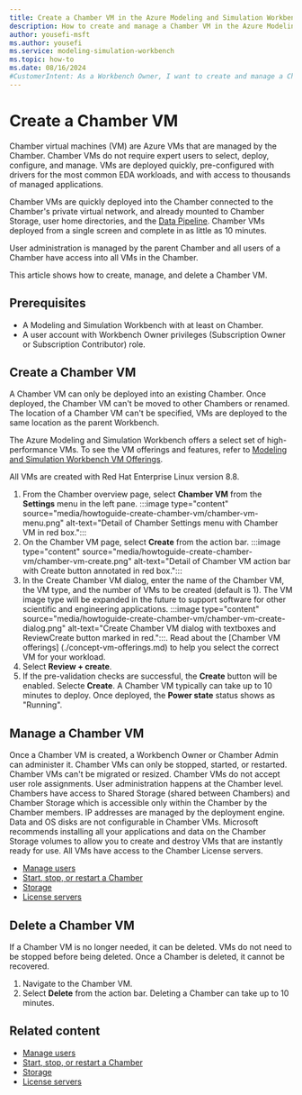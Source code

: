 ```yaml
---
title: Create a Chamber VM in the Azure Modeling and Simulation Workbench
description: How to create and manage a Chamber VM in the Azure Modeling and Simulation Workbench
author: yousefi-msft
ms.author: yousefi
ms.service: modeling-simulation-workbench
ms.topic: how-to
ms.date: 08/16/2024
#CustomerIntent: As a Workbench Owner, I want to create and manage a Chamber to isolate users, workloads and data.
---
```

# Create a Chamber VM

Chamber virtual machines (VM) are Azure VMs that are managed by the Chamber. Chamber VMs do not require expert users to select, deploy, configure, and manage. VMs are deployed quickly, pre-configured with drivers for the most common EDA workloads, and with access to thousands of managed applications.

Chamber VMs are quickly deployed into the Chamber connected to the Chamber's private virtual network, and already mounted to Chamber Storage, user home directories, and the [Data Pipeline](./concept-data-pipeline.md).  Chamber VMs deployed from a single screen and complete in as little as 10 minutes.

User administration is managed by the parent Chamber and all users of a Chamber have access into all VMs in the Chamber.

This article shows how to create, manage, and delete a Chamber VM.

## Prerequisites

* A Modeling and Simulation Workbench with at least on Chamber.
* A user account with Workbench Owner privileges (Subscription Owner or Subscription Contributor) role.

## Create a Chamber VM

A Chamber VM can only be deployed into an existing Chamber.  Once deployed, the Chamber VM can't be moved to other Chambers or renamed.  The location of a Chamber VM can't be specified, VMs are deployed to the same location as the parent Workbench.

The Azure Modeling and Simulation Workbench offers a select set of high-performance VMs. To see the VM offerings and features, refer to [Modeling and Simulation Workbench VM Offerings](./concept-vm-offerings.md).

All VMs are created with Red Hat Enterprise Linux version 8.8.

1. From the Chamber overview page, select **Chamber VM** from the **Settings** menu in the left pane. :::image type="content" source="media/howtoguide-create-chamber-vm/chamber-vm-menu.png" alt-text="Detail of Chamber Settings menu with Chamber VM in red box.":::
1. On the Chamber VM page, select **Create** from the action bar. :::image type="content" source="media/howtoguide-create-chamber-vm/chamber-vm-create.png" alt-text="Detail of Chamber VM action bar with Create button annotated in red box.":::
1. In the Create Chamber VM dialog, enter the name of the Chamber VM, the VM type, and the number of VMs to be created (default is 1). The VM image type will be expanded in the future to support software for other scientific and engineering applications. :::image type="content" source="media/howtoguide-create-chamber-vm/chamber-vm-create-dialog.png" alt-text="Create Chamber VM dialog with textboxes and ReviewCreate button marked in red.":::. Read about the [Chamber VM offerings] (./concept-vm-offerings.md) to help you select the correct VM for your workload.
1. Select **Review + create**.
1. If the pre-validation checks are successful, the **Create** button will be enabled. Selecte **Create**. A Chamber VM typically can take up to 10 minutes to deploy. Once deployed, the **Power state** status shows as "Running".

## Manage a Chamber VM

Once a Chamber VM is created, a Workbench Owner or Chamber Admin can administer it. Chamber VMs can only be stopped, started, or restarted. Chamber VMs can't be migrated or resized. Chamber VMs do not accept user role assignments. User administration happens at the Chamber level. Chambers have access to Shared Storage (shared between Chambers) and Chamber Storage which is accessible only within the Chamber by the Chamber members. IP addresses are managed by the deployment engine. Data and OS disks are not configurable in Chamber VMs. Microsoft recommends installing all your applications and data on the Chamber Storage volumes to allow you to create and destroy VMs that are instantly ready for use.  All VMs have access to the Chamber License servers.

* [Manage users](./how-to-guide-manage-users.md)
* [Start, stop, or restart a Chamber](./how-to-guide-start-stop-restart.md)
* [Storage](./how-to-guide-manage-storage.md)
* [License servers](./concept-license-service.md)

## Delete a Chamber VM

If a Chamber VM is no longer needed, it can be deleted.  VMs do not need to be stopped before being deleted. Once a Chamber is deleted, it cannot be recovered.

1. Navigate to the Chamber VM.
1. Select **Delete** from the action bar. Deleting a Chamber can take up to 10 minutes.

## Related content

* [Manage users](./how-to-guide-manage-users.md)
* [Start, stop, or restart a Chamber](./how-to-guide-start-stop-restart.md)
* [Storage](./how-to-guide-manage-storage.md)
* [License servers](./concept-license-service.md)
